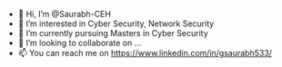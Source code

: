- 👋 Hi, I’m @Saurabh-CEH
- 👀 I’m interested in Cyber Security, Network Security
- 🌱 I’m currently pursuing Masters in Cyber Security
- 💞️ I’m looking to collaborate on ...
- 📫 You can reach me on https://www.linkedin.com/in/gsaurabh533/

<!---
Saurabh-CEH/Saurabh-CEH is a ✨ special ✨ repository because its `README.md` (this file) appears on your GitHub profile.
You can click the Preview link to take a look at your changes.
--->
